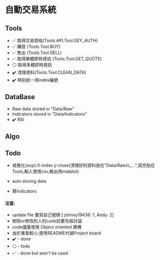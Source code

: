 # 自動交易系統

## Tools
* :white_check_mark: 取得交易資格(Tools.API.Tool.GEY_AUTH)
* :white_check_mark: 購買 (Tools.Tool.BUY)
* :white_check_mark: 售出 (Tools.Tool.SELL)
* :white_check_mark: 取得單體即時資訊 (Tools.Tool.GET_QUOTE)
* :white_circle: 取得多體即時資訊
* :heavy_check_mark: 清理資料(Tools.Tool.CLEAN_DATA)
* :heavy_check_mark: 時刻統一用index編號
## DataBase
* Raw data stored in "Data/Raw"
* Indicators stored in "Data/Indicators"
* :heavy_check_mark: RSI

## Algo



## Todo
* 視覺化(oop):X-index y-close(清理好的資料放在"Data/Raw/c_...",寫完貼在Tools,輸入使用csv,輸出用matplot)
* auto storing data

* 算Indicators













#### 注意:
* update file 要寫自己號碼 [ johnny19436: 1, Andy: 2]
* 刪除or修改別人的code前要先經討論
* code儘量使用 Object oriented 建構
* 由於專案較小,使用README代替Project board
* :heavy_check_mark: - done
* :white_circle: - todo
* :white_check_mark: - done but won't be used
